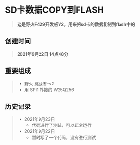 # SD卡数据COPY到FLASH

>**这是野火F429开发板V2，用来把sd卡的数据复制到flash中的** 

## 创建时间

>**2021年9月22日  14点48分**

## 重要组成

> * 野火 挑战者-v2
> * 用 SPI1 外接的 W25Q256

## 历史记录

> * 2021年9月23日
>   * 代码进行了测试，可以正常运行
> * 2021年9月22日
>   * 暂时写了一个代码，没有进行测试
